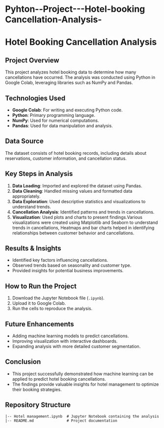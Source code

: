 # Pyhton--Project---Hotel-booking Cancellation-Analysis-
# Hotel Booking Cancellation Analysis

## Project Overview
This project analyzes hotel booking data to determine how many cancellations have occurred. 
The analysis was conducted using Python in Google Colab, leveraging libraries such as NumPy and Pandas.

## Technologies Used
- **Google Colab**: For writing and executing Python code.
- **Python**: Primary programming language.
- **NumPy**: Used for numerical computations.
- **Pandas**: Used for data manipulation and analysis.

## Data Source
The dataset consists of hotel booking records, including details about reservations, customer information, and cancellation status.

## Key Steps in Analysis
1. **Data Loading**: Imported and explored the dataset using Pandas.
2. **Data Cleaning**: Handled missing values and formatted data appropriately.
3. **Data Exploration**: Used descriptive statistics and visualizations to understand trends.
4. **Cancellation Analysis**: Identified patterns and trends in cancellations.
5. **Visualization**: Used plots and charts to present findings.Various visualizations were created using Matplotlib and Seaborn to understand trends in cancellations,
    Heatmaps and bar charts helped in identifying relationships between customer behavior and cancellations.

## Results & Insights
- Identified key factors influencing cancellations.
- Observed trends based on seasonality and customer type.
- Provided insights for potential business improvements.

## How to Run the Project
1. Download the Jupyter Notebook file (`.ipynb`).
2. Upload it to Google Colab.
3. Run the cells to reproduce the analysis.

## Future Enhancements
- Adding machine learning models to predict cancellations.
- Improving visualization with interactive dashboards.
- Expanding analysis with more detailed customer segmentation.
  
## Conclusion
- This project successfully demonstrated how machine learning can be applied to predict hotel booking cancellations.
- The findings provide valuable insights for hotel management to optimize their booking strategies.

## Repository Structure
```
|-- Hotel management.ipynb  # Jupyter Notebook containing the analysis
|-- README.md               # Project documentation




